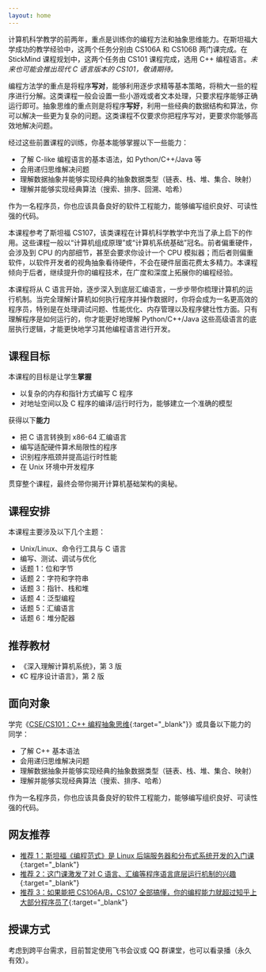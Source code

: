 ```yaml
---
layout: home
---
```


计算机科学教学的前两年，重点是训练你的编程方法和抽象思维能力。在斯坦福大学成功的教学经验中，这两个任务分别由 CS106A 和 CS106B 两门课完成。在 StickMind 课程规划中，这两个任务由 CS101 课程完成，选用 C++ 编程语言。*未来也可能会推出现代 C 语言版本的 CS101，敬请期待。*

编程方法学的重点是将程序**写对**，能够利用逐步求精等基本策略，将稍大一些的程序进行分解。这类课程一般会设置一些小游戏或者文本处理，只要求程序能够正确运行即可。抽象思维的重点则是将程序**写好**，利用一些经典的数据结构和算法，你可以解决一些更为复杂的问题。这类课程不仅要求你把程序写对，更要求你能够高效地解决问题。

经过这些前置课程的训练，你基本能够掌握以下一些能力：

- 了解 C-like 编程语言的基本语法，如 Python/C++/Java 等
- 会用递归思维解决问题
- 理解数据抽象并能够实现经典的抽象数据类型（链表、栈、堆、集合、映射）
- 理解并能够实现经典算法（搜索、排序、回溯、哈希）

作为一名程序员，你也应该具备良好的软件工程能力，能够编写组织良好、可读性强的代码。

本课程参考了斯坦福 CS107，该类课程在计算机科学教学中充当了承上启下的作用。这些课程一般以“计算机组成原理”或“计算机系统基础”冠名。前者偏重硬件，会涉及到 CPU 的内部细节，甚至会要求你设计一个 CPU 模拟器；而后者则偏重软件，以软件开发者的视角抽象看待硬件，不会在硬件层面花费太多精力。本课程倾向于后者，继续提升你的编程技术，在广度和深度上拓展你的编程经验。

本课程将从 C 语言开始，逐步深入到底层汇编语言，一步步带你梳理计算机的运行机制。当完全理解计算机如何执行程序并操作数据时，你将会成为一名更高效的程序员，特别是在处理调试问题、性能优化、内存管理以及程序健壮性方面。只有理解程序是如何运行的，你才能更好地理解 Python/C++/Java 这些高级语言的底层执行逻辑，才能更快地学习其他编程语言进行开发。

## 课程目标

本课程的目标是让学生**掌握**

- 以复杂的内存和指针方式编写 C 程序
- 对地址空间以及 C 程序的编译/运行时行为，能够建立一个准确的模型

获得以下**能力**

- 把 C 语言转换到 x86-64 汇编语言
- 编写适配硬件算术局限性的程序
- 识别程序瓶颈并提高运行时性能
- 在 Unix 环境中开发程序

贯穿整个课程，最终会带你揭开计算机基础架构的奥秘。

## 课程安排

本课程主要涉及以下几个主题：

- Unix/Linux、命令行工具与 C 语言
- 编写、测试、调试与优化
- 话题 1：位和字节
- 话题 2：字符和字符串
- 话题 3：指针、栈和堆
- 话题 4：泛型编程
- 话题 5：汇编语言
- 话题 6：堆分配器

## 推荐教材

- 《深入理解计算机系统》，第 3 版
- 《C 程序设计语言》，第 2 版

## 面向对象

学完《[CSE/CS101：C++ 编程抽象思维](https://cs101.stickmind.com/){:target="_blank"}》或具备以下能力的同学：

- 了解 C++ 基本语法
- 会用递归思维解决问题
- 理解数据抽象并能够实现经典的抽象数据类型（链表、栈、堆、集合、映射）
- 理解并能够实现经典算法（搜索、排序、哈希）

作为一名程序员，你也应该具备良好的软件工程能力，能够编写组织良好、可读性强的代码。

## 网友推荐

- [推荐 1：斯坦福《编程范式》是 Linux 后端服务器和分布式系统开发的入门课](https://www.zhihu.com/question/51560126/answer/126503323){:target="_blank"}
- [推荐 2：这门课激发了对 C 语言、汇编等程序语言底层运行机制的兴趣](https://www.zhihu.com/question/29224038/answer/2761968047){:target="_blank"}
- [推荐 3：如果能把 CS106A/B，CS107 全部搞懂，你的编程能力就超过知乎上大部分程序员了](https://www.zhihu.com/question/66938108/answer/248914763){:target="_blank"}

## 授课方式

考虑到跨平台需求，目前暂定使用飞书会议或 QQ 群课堂，也可以看录播（永久有效）。

